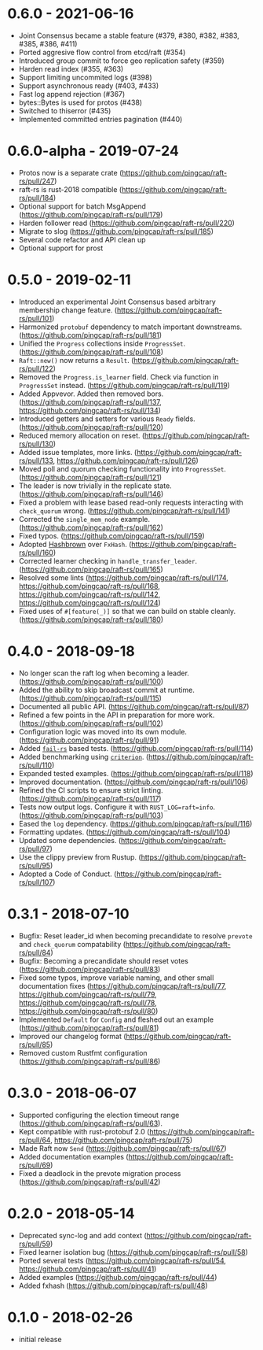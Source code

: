 # 0.6.0 - 2021-06-16

- Joint Consensus became a stable feature (#379, #380, #382, #383, #385, #386, #411)
- Ported aggresive flow control from etcd/raft (#354)
- Introduced group commit to force geo replication safety (#359)
- Harden read index (#355, #363)
- Support limiting uncommited logs (#398)
- Support asynchronous ready (#403, #433)
- Fast log append rejection (#367)
- bytes::Bytes is used for protos (#438)
- Switched to thiserror (#435)
- Implemented committed entries pagination (#440)

# 0.6.0-alpha - 2019-07-24

- Protos now is a separate crate (https://github.com/pingcap/raft-rs/pull/247)
- raft-rs is rust-2018 compatible (https://github.com/pingcap/raft-rs/pull/184)
- Optional support for batch MsgAppend (https://github.com/pingcap/raft-rs/pull/179)
- Harden follower read (https://github.com/pingcap/raft-rs/pull/220)
- Migrate to slog (https://github.com/pingcap/raft-rs/pull/185)
- Several code refactor and API clean up
- Optional support for prost

# 0.5.0 - 2019-02-11

- Introduced an experimental Joint Consensus based arbitrary membership change feature. (https://github.com/pingcap/raft-rs/pull/101)
- Harmonized `protobuf` dependency to match important downstreams. (https://github.com/pingcap/raft-rs/pull/181)
- Unified the `Progress` collections inside `ProgressSet`. (https://github.com/pingcap/raft-rs/pull/108)
- `Raft::new()` now returns a `Result`. (https://github.com/pingcap/raft-rs/pull/122)
- Removed the `Progress.is_learner` field. Check via function in `ProgressSet` instead. (https://github.com/pingcap/raft-rs/pull/119)
- Added Appvevor. Added then removed bors. (https://github.com/pingcap/raft-rs/pull/137, https://github.com/pingcap/raft-rs/pull/134)
- Introduced getters and setters for various `Ready` fields. (https://github.com/pingcap/raft-rs/pull/120)
- Reduced memory allocation on reset. (https://github.com/pingcap/raft-rs/pull/130)
- Added issue templates, more links. (https://github.com/pingcap/raft-rs/pull/133, https://github.com/pingcap/raft-rs/pull/126)
- Moved poll and quorum checking functionality into `ProgressSet`. (https://github.com/pingcap/raft-rs/pull/121)
- The leader is now trivially in the replicate state. (https://github.com/pingcap/raft-rs/pull/146)
- Fixed a problem with lease based read-only requests interacting with `check_quorum` wrong. (https://github.com/pingcap/raft-rs/pull/141)
- Corrected the `single_mem_node` example. (https://github.com/pingcap/raft-rs/pull/162)
- Fixed typos. (https://github.com/pingcap/raft-rs/pull/159)
- Adopted [Hashbrown](https://github.com/Amanieu/hashbrown) over `FxHash`. (https://github.com/pingcap/raft-rs/pull/160)
- Corrected learner checking in `handle_transfer_leader`. (https://github.com/pingcap/raft-rs/pull/165)
- Resolved some lints (https://github.com/pingcap/raft-rs/pull/174, https://github.com/pingcap/raft-rs/pull/168, https://github.com/pingcap/raft-rs/pull/142, https://github.com/pingcap/raft-rs/pull/124)
- Fixed uses of `#[feature(_)]` so that we can build on stable cleanly. (https://github.com/pingcap/raft-rs/pull/180)

# 0.4.0 - 2018-09-18

- No longer scan the raft log when becoming a leader. (https://github.com/pingcap/raft-rs/pull/100)
- Added the ability to skip broadcast commit at runtime. (https://github.com/pingcap/raft-rs/pull/115)
- Documented all public API. (https://github.com/pingcap/raft-rs/pull/87)
- Refined a few points in the API in preparation for more work. (https://github.com/pingcap/raft-rs/pull/102)
- Configuration logic was moved into its own module. (https://github.com/pingcap/raft-rs/pull/91)
- Added [`fail-rs`](https://github.com/pingcap/fail-rs) based tests. (https://github.com/pingcap/raft-rs/pull/114)
- Added benchmarking using [`criterion`](). (https://github.com/pingcap/raft-rs/pull/110)
- Expanded tested examples. (https://github.com/pingcap/raft-rs/pull/118)
- Improved documentation. (https://github.com/pingcap/raft-rs/pull/106)
- Refined the CI scripts to ensure strict linting. (https://github.com/pingcap/raft-rs/pull/117)
- Tests now output logs. Configure it with `RUST_LOG=raft=info`. (https://github.com/pingcap/raft-rs/pull/103)
- Eased the `log` dependency. (https://github.com/pingcap/raft-rs/pull/116)
- Formatting updates. (https://github.com/pingcap/raft-rs/pull/104)
- Updated some dependencies. (https://github.com/pingcap/raft-rs/pull/97)
- Use the clippy preview from Rustup. (https://github.com/pingcap/raft-rs/pull/95)
- Adopted a Code of Conduct. (https://github.com/pingcap/raft-rs/pull/107)

# 0.3.1 - 2018-07-10

- Bugfix: Reset leader_id when becoming precandidate to resolve `prevote` and `check_quorum` compatability (https://github.com/pingcap/raft-rs/pull/84)
- Bugfix: Becoming a precandidate should reset votes (https://github.com/pingcap/raft-rs/pull/83)
- Fixed some typos, improve variable naming, and other small documentation fixes (https://github.com/pingcap/raft-rs/pull/77, https://github.com/pingcap/raft-rs/pull/79, https://github.com/pingcap/raft-rs/pull/78, https://github.com/pingcap/raft-rs/pull/80)
- Implemented `Default` for `Config` and fleshed out an example (https://github.com/pingcap/raft-rs/pull/81)
- Improved our changelog format (https://github.com/pingcap/raft-rs/pull/85)
- Removed custom Rustfmt configuration (https://github.com/pingcap/raft-rs/pull/86)

# 0.3.0 - 2018-06-07

- Supported configuring the election timeout range (https://github.com/pingcap/raft-rs/pull/63).
- Kept compatible with rust-protobuf 2.0 (https://github.com/pingcap/raft-rs/pull/64, https://github.com/pingcap/raft-rs/pull/75)
- Made Raft now `Send` (https://github.com/pingcap/raft-rs/pull/67)
- Added documentation examples (https://github.com/pingcap/raft-rs/pull/69)
- Fixed a deadlock in the prevote migration process (https://github.com/pingcap/raft-rs/pull/42)

# 0.2.0 - 2018-05-14

- Deprecated sync-log and add context (https://github.com/pingcap/raft-rs/pull/59)
- Fixed learner isolation bug (https://github.com/pingcap/raft-rs/pull/58)
- Ported several tests (https://github.com/pingcap/raft-rs/pull/54, https://github.com/pingcap/raft-rs/pull/41)
- Added examples (https://github.com/pingcap/raft-rs/pull/44)
- Added fxhash (https://github.com/pingcap/raft-rs/pull/48)

# 0.1.0 - 2018-02-26

- initial release
